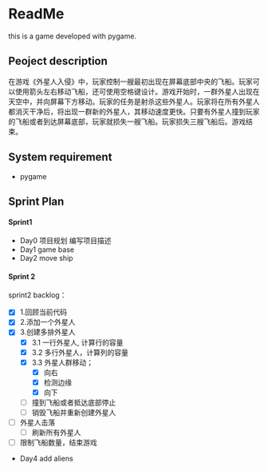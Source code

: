 # ReadMe

this is a game developed with pygame.


## Peoject description
在游戏《外星人入侵》中，玩家控制一艘最初出现在屏幕底部中央的飞船。玩家可以使用箭头左右移动飞船，还可使用空格键设计。游戏开始时，一群外星人出现在天空中，并向屏幕下方移动。玩家的任务是射杀这些外星人。玩家将在所有外星人都消灭干净后，将出现一群新的外星人，其移动速度更快。只要有外星人撞到玩家的飞船或者到达屏幕底部，玩家就损失一艘飞船。玩家损失三艘飞船后。游戏结束。

## System requirement
- pygame

## Sprint Plan
#### Sprint1
- Day0 项目规划
编写项目描述
- Day1
game base
- Day2
move ship

#### Sprint 2
sprint2 backlog：
- [x] 1.回顾当前代码
- [x] 2.添加一个外星人
- [x] 3.创建多排外星人
    - [x] 3.1 一行外星人, 计算行的容量
    - [x] 3.2 多行外星人，计算列的容量
    - [x] 3.3 外星人群移动；
        - [x] 向右
        - [x] 检测边缘
        - [x] 向下
    - [ ] 撞到飞船或者抵达底部停止
    - [ ] 销毁飞船并重新创建外星人
- [ ] 外星人击落
    - [ ] 刷新所有外星人
- [ ] 限制飞船数量，结束游戏
- Day4
add aliens
